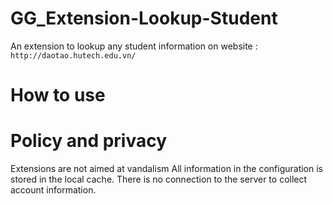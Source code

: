 # GG_Extension-Lookup-Student
An extension to lookup any student information on website : ``http://daotao.hutech.edu.vn/``
# How to use
# Policy and privacy
Extensions are not aimed at vandalism
All information in the configuration is stored in the local cache. There is no connection to the server to collect account information.